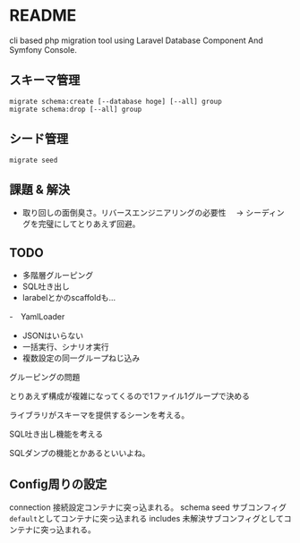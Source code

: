 # README

cli based php migration tool using Laravel Database Component And Symfony Console.


## スキーマ管理
 
````
migrate schema:create [--database hoge] [--all] group 
migrate schema:drop [--all] group
````

## シード管理

````
migrate seed
````


## 課題 & 解決

- 取り回しの面倒臭さ。リバースエンジニアリングの必要性
　→ シーディングを完璧にしてとりあえず回避。

## TODO

- 多階層グルーピング
- SQL吐き出し
- larabelとかのscaffoldも…

-　YamlLoader
- JSONはいらない
- 一括実行、シナリオ実行
- 複数設定の同一グループねじ込み

グルーピングの問題

とりあえず構成が複雑になってくるので1ファイル1グループで決める

ライブラリがスキーマを提供するシーンを考える。

SQL吐き出し機能を考える




SQLダンプの機能とかあるといいよね。


## Config周りの設定

connection
  接続設定コンテナに突っ込まれる。
schema
seed
  サブコンフィグ`default`としてコンテナに突っ込まれる
includes
  未解決サブコンフィグとしてコンテナに突っ込まれる。

